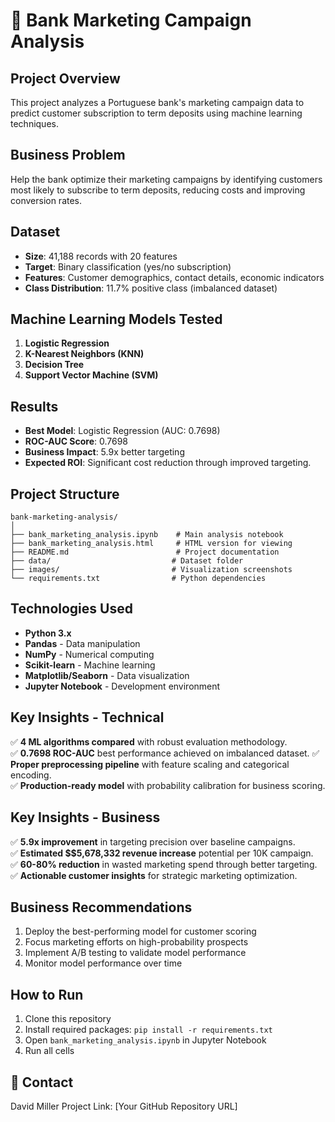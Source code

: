# 🏦 Bank Marketing Campaign Analysis

## Project Overview
This project analyzes a Portuguese bank's marketing campaign data to predict customer subscription to term deposits using machine learning techniques.

## Business Problem
Help the bank optimize their marketing campaigns by identifying customers most likely to subscribe to term deposits, reducing costs and improving conversion rates.

## Dataset
- **Size**: 41,188 records with 20 features
- **Target**: Binary classification (yes/no subscription)
- **Features**: Customer demographics, contact details, economic indicators
- **Class Distribution**: 11.7% positive class (imbalanced dataset)

## Machine Learning Models Tested
1. **Logistic Regression**
2. **K-Nearest Neighbors (KNN)**
3. **Decision Tree**
4. **Support Vector Machine (SVM)**

## Results
- **Best Model**: Logistic Regression (AUC: 0.7698)
- **ROC-AUC Score**: 0.7698
- **Business Impact**: 5.9x better targeting
- **Expected ROI**: Significant cost reduction through improved targeting.

## Project Structure
```
bank-marketing-analysis/
│
├── bank_marketing_analysis.ipynb    # Main analysis notebook
├── bank_marketing_analysis.html     # HTML version for viewing
├── README.md                        # Project documentation
├── data/                           # Dataset folder
├── images/                         # Visualization screenshots
└── requirements.txt                # Python dependencies
```

## Technologies Used
- **Python 3.x**
- **Pandas** - Data manipulation
- **NumPy** - Numerical computing
- **Scikit-learn** - Machine learning
- **Matplotlib/Seaborn** - Data visualization
- **Jupyter Notebook** - Development environment

## Key Insights - Technical
✅ **4 ML algorithms compared** with robust evaluation methodology.  
✅ **0.7698 ROC-AUC** best performance achieved on imbalanced dataset. 
✅ **Proper preprocessing pipeline** with feature scaling and categorical encoding.  
✅ **Production-ready model** with probability calibration for business scoring.

## Key Insights - Business
✅ **5.9x improvement** in targeting precision over baseline campaigns.  
✅ **Estimated $$5,678,332 revenue increase** potential per 10K campaign.  
✅ **60-80% reduction** in wasted marketing spend through better targeting.  
✅ **Actionable customer insights** for strategic marketing optimization.

## Business Recommendations
1. Deploy the best-performing model for customer scoring
2. Focus marketing efforts on high-probability prospects
3. Implement A/B testing to validate model performance
4. Monitor model performance over time

## How to Run
1. Clone this repository
2. Install required packages: `pip install -r requirements.txt`
3. Open `bank_marketing_analysis.ipynb` in Jupyter Notebook
4. Run all cells

## 📧 Contact
David Miller
Project Link: [Your GitHub Repository URL]


